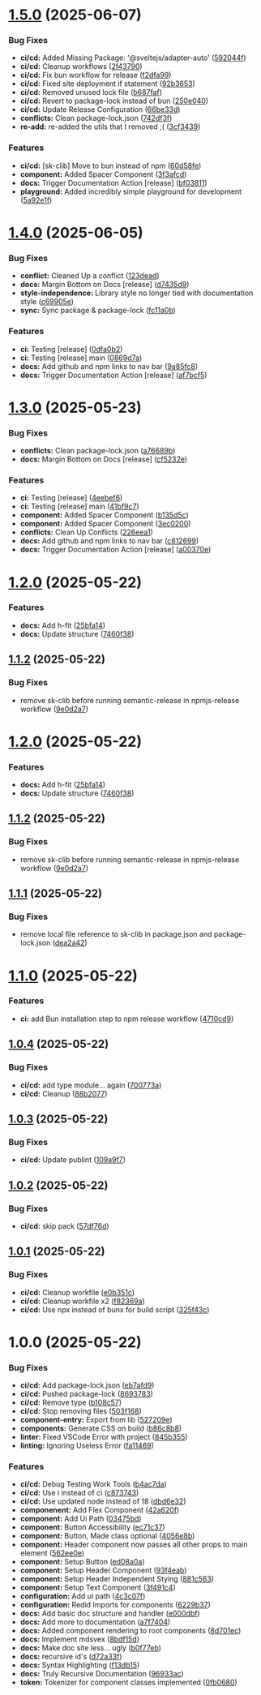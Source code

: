 # [1.5.0](https://github.com/TreltaSev/sk-clib/compare/v1.4.0...v1.5.0) (2025-06-07)


### Bug Fixes

* **ci/cd:** Added Missing Package: '@sveltejs/adapter-auto' ([592044f](https://github.com/TreltaSev/sk-clib/commit/592044f9983d08dac2d969f4533712df676c471f))
* **ci/cd:** Cleanup workflows ([2f43790](https://github.com/TreltaSev/sk-clib/commit/2f437902e952ebb2a629fc8580b7d1e46aca06b8))
* **ci/cd:** Fix bun workflow for release ([f2dfa99](https://github.com/TreltaSev/sk-clib/commit/f2dfa999dc39194541ce2d56f689d4710fd7d25f))
* **ci/cd:** Fixed site deployment if statement ([92b3653](https://github.com/TreltaSev/sk-clib/commit/92b3653ad6e13c1d9457c65b827d534b91590b15))
* **ci/cd:** Removed unused lock file ([b687faf](https://github.com/TreltaSev/sk-clib/commit/b687fafaf043b059d193a8ecb8b56daa0ac03519))
* **ci/cd:** Revert to package-lock instead of bun ([250e040](https://github.com/TreltaSev/sk-clib/commit/250e040491e9bedb141625aa43e2e8deeac85478))
* **ci/cd:** Update Release Configuration ([66be33d](https://github.com/TreltaSev/sk-clib/commit/66be33d436144e04b30a76b7411162bb878cbba5))
* **conflicts:** Clean package-lock.json ([742df3f](https://github.com/TreltaSev/sk-clib/commit/742df3fed08b3ee6a4d865ba691c6b6d678e744d))
* **re-add:** re-added the utils that I removed ;( ([3cf3439](https://github.com/TreltaSev/sk-clib/commit/3cf3439f577e2a4babd542acca7c8e6b3da1aba4))


### Features

* **ci/cd:** [sk-clib] Move to bun instead of npm ([60d58fe](https://github.com/TreltaSev/sk-clib/commit/60d58fe584862b43e1dcba36f7b7d14488abf11c))
* **component:** Added Spacer Component ([3f3afcd](https://github.com/TreltaSev/sk-clib/commit/3f3afcda9f867c7a9d28e36b4cc91e48059ba613))
* **docs:** Trigger Documentation Action [release] ([bf03811](https://github.com/TreltaSev/sk-clib/commit/bf038117b74bcfb0010efd39767e0be43eee3179))
* **playground:** Added incredibly simple playground for development ([5a92e1f](https://github.com/TreltaSev/sk-clib/commit/5a92e1f5a9f2a0ba9b4a629b6e1ee75be69dbade))

# [1.4.0](https://github.com/TreltaSev/sk-clib/compare/v1.3.0...v1.4.0) (2025-06-05)

### Bug Fixes

- **conflict:** Cleaned Up a conflict ([123dead](https://github.com/TreltaSev/sk-clib/commit/123deadd216009af02c0aef242790e46c29c304a))
- **docs:** Margin Bottom on Docs [release] ([d7435d9](https://github.com/TreltaSev/sk-clib/commit/d7435d98f20dfdce8ba1e02e6a55347e468d1392))
- **style-independence:** Library style no longer tied with documentation style ([c69905e](https://github.com/TreltaSev/sk-clib/commit/c69905e8cb930bc2ef5c6943df11fb3fa49a97af))
- **sync:** Sync package & package-lock ([fc11a0b](https://github.com/TreltaSev/sk-clib/commit/fc11a0bf8a7519ad8014b7a850d36eef3b2bbacb))

### Features

- **ci:** Testing [release] ([0dfa0b2](https://github.com/TreltaSev/sk-clib/commit/0dfa0b27184533ca5dd46f358a6de18df626832b))
- **ci:** Testing [release] main ([0869d7a](https://github.com/TreltaSev/sk-clib/commit/0869d7a078fe6e18a794e16d6b6c79efe8ebcfa2))
- **docs:** Add github and npm links to nav bar ([9a85fc8](https://github.com/TreltaSev/sk-clib/commit/9a85fc8de356f83ef6f306584858f43256f0b61f))
- **docs:** Trigger Documentation Action [release] ([af7bcf5](https://github.com/TreltaSev/sk-clib/commit/af7bcf510e680b88bec22726b7b46682b7c0a94e))

# [1.3.0](https://github.com/TreltaSev/sk-clib/compare/v1.2.0...v1.3.0) (2025-05-23)

### Bug Fixes

- **conflicts:** Clean package-lock.json ([a76689b](https://github.com/TreltaSev/sk-clib/commit/a76689b7fd51a99a08f2998adcd09ce093a7e91f))
- **docs:** Margin Bottom on Docs [release] ([cf5232e](https://github.com/TreltaSev/sk-clib/commit/cf5232e1f20885ad4ef35b3e8f87a43248219139))

### Features

- **ci:** Testing [release] ([4eebef6](https://github.com/TreltaSev/sk-clib/commit/4eebef6c7acb8a8c6f7b50290822424654f5ef9f))
- **ci:** Testing [release] main ([41bf9c7](https://github.com/TreltaSev/sk-clib/commit/41bf9c7eeedf2a7b6e7766e41c14ad1593269f91))
- **component:** Added Spacer Component ([b135d5c](https://github.com/TreltaSev/sk-clib/commit/b135d5ca813d9869f8c10b838961225d58e40abf))
- **component:** Added Spacer Component ([3ec0200](https://github.com/TreltaSev/sk-clib/commit/3ec0200adccff8eb79d074cdb02cfecfd96ebda4))
- **conflicts:** Clean Up Conflicts ([226eea1](https://github.com/TreltaSev/sk-clib/commit/226eea1e4a63a48c01e3d4257777949051c3f917))
- **docs:** Add github and npm links to nav bar ([c812699](https://github.com/TreltaSev/sk-clib/commit/c8126999d0e5e083f9bdad1bffa836abcdf9be12))
- **docs:** Trigger Documentation Action [release] ([a00370e](https://github.com/TreltaSev/sk-clib/commit/a00370e67f4eb0f91432db2c13408a89d05fef83))

# [1.2.0](https://github.com/TreltaSev/sk-clib/compare/v1.1.2...v1.2.0) (2025-05-22)

### Features

- **docs:** Add h-fit ([25bfa14](https://github.com/TreltaSev/sk-clib/commit/25bfa148aa546e6a5a0f20e6f33d6406f42dceff))
- **docs:** Update structure ([7460f38](https://github.com/TreltaSev/sk-clib/commit/7460f38bf5979981fdc3779aca13413209cccc7a))

## [1.1.2](https://github.com/TreltaSev/sk-clib/compare/v1.1.1...v1.1.2) (2025-05-22)

### Bug Fixes

- remove sk-clib before running semantic-release in npmjs-release workflow ([9e0d2a7](https://github.com/TreltaSev/sk-clib/commit/9e0d2a7cc8618ddf3913fe35076880ee2b3f70df))

# [1.2.0](https://github.com/TreltaSev/sk-clib/compare/v1.1.2...v1.2.0) (2025-05-22)

### Features

- **docs:** Add h-fit ([25bfa14](https://github.com/TreltaSev/sk-clib/commit/25bfa148aa546e6a5a0f20e6f33d6406f42dceff))
- **docs:** Update structure ([7460f38](https://github.com/TreltaSev/sk-clib/commit/7460f38bf5979981fdc3779aca13413209cccc7a))

## [1.1.2](https://github.com/TreltaSev/sk-clib/compare/v1.1.1...v1.1.2) (2025-05-22)

### Bug Fixes

- remove sk-clib before running semantic-release in npmjs-release workflow ([9e0d2a7](https://github.com/TreltaSev/sk-clib/commit/9e0d2a7cc8618ddf3913fe35076880ee2b3f70df))

## [1.1.1](https://github.com/TreltaSev/sk-clib/compare/v1.1.0...v1.1.1) (2025-05-22)

### Bug Fixes

- remove local file reference to sk-clib in package.json and package-lock.json ([dea2a42](https://github.com/TreltaSev/sk-clib/commit/dea2a4280a76bb82de825377068b13c2d6a4e91f))

# [1.1.0](https://github.com/TreltaSev/sk-clib/compare/v1.0.4...v1.1.0) (2025-05-22)

### Features

- **ci:** add Bun installation step to npm release workflow ([4710cd9](https://github.com/TreltaSev/sk-clib/commit/4710cd9dad3b5f9529764ac19ada8939a2c04835))

## [1.0.4](https://github.com/TreltaSev/sk-clib/compare/v1.0.3...v1.0.4) (2025-05-22)

### Bug Fixes

- **ci/cd:** add type module... again ([700773a](https://github.com/TreltaSev/sk-clib/commit/700773a2ec2ceefcbcdfd956950d70437c77db8e))
- **ci/cd:** Cleanup ([88b2077](https://github.com/TreltaSev/sk-clib/commit/88b2077b125fd67561c8a0c3702cc1311725a591))

## [1.0.3](https://github.com/TreltaSev/sk-clib/compare/v1.0.2...v1.0.3) (2025-05-22)

### Bug Fixes

- **ci/cd:** Update publint ([109a9f7](https://github.com/TreltaSev/sk-clib/commit/109a9f76d1a823a9e85e2ff0d0747ecb23bf181d))

## [1.0.2](https://github.com/TreltaSev/sk-clib/compare/v1.0.1...v1.0.2) (2025-05-22)

### Bug Fixes

- **ci/cd:** skip pack ([57df76d](https://github.com/TreltaSev/sk-clib/commit/57df76d59f6f856d30f65dfae814396a4e0dbf03))

## [1.0.1](https://github.com/TreltaSev/sk-clib/compare/v1.0.0...v1.0.1) (2025-05-22)

### Bug Fixes

- **ci/cd:** Cleanup workfile ([e0b351c](https://github.com/TreltaSev/sk-clib/commit/e0b351cb6d68f2caa528a1658e2ea0e899714c5e))
- **ci/cd:** Cleanup workfile x2 ([f82369a](https://github.com/TreltaSev/sk-clib/commit/f82369a7a050c6f1aca1f37df59fe39f1e34d8f0))
- **ci/cd:** Use npx instead of bunx for build script ([325f43c](https://github.com/TreltaSev/sk-clib/commit/325f43c17a057750f68a0bceaa33a3a2fa00f54a))

# 1.0.0 (2025-05-22)

### Bug Fixes

- **ci/cd:** Add package-lock.json ([eb7afd9](https://github.com/TreltaSev/sk-clib/commit/eb7afd977eac119dfc2e9e705e501d9d26ca0fcb))
- **ci/cd:** Pushed package-lock ([8693783](https://github.com/TreltaSev/sk-clib/commit/86937835aae2c06d7f6f579a539e30ae8ddd53ff))
- **ci/cd:** Remove type ([b108c57](https://github.com/TreltaSev/sk-clib/commit/b108c572176c886d619c6ee4018944a25e3388ca))
- **ci/cd:** Stop removing files ([503f168](https://github.com/TreltaSev/sk-clib/commit/503f16828024bee3de3199474f98c1a90788b321))
- **component-entry:** Export from lib ([527209e](https://github.com/TreltaSev/sk-clib/commit/527209e26cfa472ae9a44c2dc1460c79c798f6cb))
- **components:** Generate CSS on build ([b86c8b8](https://github.com/TreltaSev/sk-clib/commit/b86c8b8edd17423a8fb2cc0c85322c7ac660b66f))
- **linter:** Fixed VSCode Error with project ([845b355](https://github.com/TreltaSev/sk-clib/commit/845b3553ee98d63649ff8fd9e79c3acf701fa3ad))
- **linting:** Ignoring Useless Error ([fa11469](https://github.com/TreltaSev/sk-clib/commit/fa11469f135c2a986f1deaafd3c781cf81bbb865))

### Features

- **ci/cd:** Debug Testing Work Tools ([b4ac7da](https://github.com/TreltaSev/sk-clib/commit/b4ac7da7fb7766e52ede3af5bd028efdd9370b6c))
- **ci/cd:** Use i instead of ci ([c873743](https://github.com/TreltaSev/sk-clib/commit/c87374395c59e2b0d4872cae75fd85767fe2d2ab))
- **ci/cd:** Use updated node instead of 18 ([dbd6e32](https://github.com/TreltaSev/sk-clib/commit/dbd6e327e30310c369e95d830453e22934daa921))
- **componenent:** Add Flex Component ([42a620f](https://github.com/TreltaSev/sk-clib/commit/42a620ffd98f524614e3ffeb31e3ec3ac65d1420))
- **component:** Add Ui Path ([03475bd](https://github.com/TreltaSev/sk-clib/commit/03475bdcf6fcc5a5a3442e9fe078bb128247b3a0))
- **component:** Button Accessibility ([ec71c37](https://github.com/TreltaSev/sk-clib/commit/ec71c377e2c2d1d3aa2925a180d031017dde1e1f))
- **component:** Button, Made class optional ([4056e8b](https://github.com/TreltaSev/sk-clib/commit/4056e8b3a246151959592d87d0553c3f58595fcb))
- **component:** Header component now passes all other props to main element ([562ee0e](https://github.com/TreltaSev/sk-clib/commit/562ee0e61a4c1119b0a213e2a1733d11a55b7b61))
- **component:** Setup Button ([ed08a0a](https://github.com/TreltaSev/sk-clib/commit/ed08a0a2fca3938b3eeb1527c1a907f16484c84c))
- **component:** Setup Header Component ([93f4eab](https://github.com/TreltaSev/sk-clib/commit/93f4eab2ef6becf8adf74ed22abaab68a3349020))
- **component:** Setup Header Independent Stying ([881c563](https://github.com/TreltaSev/sk-clib/commit/881c563b0e3faa8ba56787aa0617705935a0eed1))
- **component:** Setup Text Component ([3f491c4](https://github.com/TreltaSev/sk-clib/commit/3f491c4e00499d84811bc519630e37a67d003413))
- **configuration:** Add ui path ([4c3c07f](https://github.com/TreltaSev/sk-clib/commit/4c3c07f257d623676bd945f7bd919a09c8080c96))
- **configuration:** Redid Imports for components ([6229b37](https://github.com/TreltaSev/sk-clib/commit/6229b37e06ce7acd3978efb0db60a512e9d27204))
- **docs:** Add basic doc structure and handler ([e000dbf](https://github.com/TreltaSev/sk-clib/commit/e000dbf11af1fb2b1fe8d510001e74bda066a992))
- **docs:** Add more to documentation ([a7f7404](https://github.com/TreltaSev/sk-clib/commit/a7f740405cb3dba6a3a686f24c13354cb35f30f3))
- **docs:** Added component rendering to root components ([8d701ec](https://github.com/TreltaSev/sk-clib/commit/8d701ecaa1e145a142822eae635cebb8d2e5d7a1))
- **docs:** Implement mdsvex ([8bdf15d](https://github.com/TreltaSev/sk-clib/commit/8bdf15d64113960daec43e0b60ae96a324ed0fa1))
- **docs:** Make doc site less... ugly ([b0f77eb](https://github.com/TreltaSev/sk-clib/commit/b0f77ebbf13d4291520be881a4aeb93ccdfd8817))
- **docs:** recursive id's ([d72a33f](https://github.com/TreltaSev/sk-clib/commit/d72a33f5b9563e9a8fb20c3e14ccc9f76fafc8e9))
- **docs:** Syntax Highlighting ([f13db15](https://github.com/TreltaSev/sk-clib/commit/f13db1546f73c5df1c9a7c64fe219df8c9c5b2f2))
- **docs:** Truly Recursive Documentation ([96933ac](https://github.com/TreltaSev/sk-clib/commit/96933acb16ad464271b6ead9bb1e29291fcf1716))
- **token:** Tokenizer for component classes implemented ([0fb0680](https://github.com/TreltaSev/sk-clib/commit/0fb0680d36eb1bdf1d1c5ea0a91becc467284ed5))
